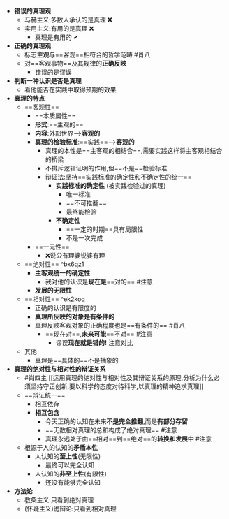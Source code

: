 - **错误的真理观**
	- 马赫主义:多数人承认的是真理 ❌
	- 实用主义:有用的是真理 ❌
		- 真理是有用的 ✔	
- **正确的真理观**
	- 标志**主观**与==客观==相符合的哲学范畴 #肖八 
	- 对==客观事物==及其规律的**正确反映**
		- 错误的是谬误
- **判断一种认识是否是真理**
	- 看他能否在实践中取得预期的效果
- **真理的特点**
	- ==客观性==
		- ==本质属性==
		- **形式**:==主观的==
		- **内容**:外部世界-->**客观的**
		- **真理的检验标准**:==实践==-->**客观的**
			- 真理的本性是==主客观的相结合==,需要实践这样将主客观相结合的桥梁
			- 不排斥逻辑证明的作用,但==不是==检验标准
			- 辩证法:坚持==实践标准的确定性和不确定性的统一==
				- **实践标准的确定性** (被实践检验过的真理)
					- 唯一标准
					- ==不可推翻==
					- 最终能检验
				- **不确定性**
					- ==一定的时期==具有局限性
					- 不是一次完成
		- ==一元性==
			- ❌说公有理婆说婆有理
	- ==绝对性== ^bx6qz1
		- **主客观统一的确定性**
			- 我对他的认识是**现在是**==对的== #注意
		- **发展的无限性**
	- ==相对性== ^ek2koq
		- 正确的认识是有限度的
		- **真理所反映的对象是有条件的**
		- 真理反映客观对象的正确程度也是==有条件的== #肖八
			- ==现在对==,**未来可能**==不对== #注意 
				- 谬误**现在就是错的!** 注意对比
	- 其他
		- 真理是==具体的==不是抽象的
- **真理的绝对性与相对性的辩证关系** 
	- #肖四主 [[运用真理的绝对性与相对性及其辩证关系的原理,分析为什么必须坚持守正创新,要以科学的态度对待科学,以真理的精神追求真理]]  
	- ==辩证统一==
		- 相互依存
		- **相互包含**
			- 今天正确的认知在未来**不是完全推翻**,而是**有部分存留**
			- ==无数相对真理的总和构成了绝对真理== #注意
			- 真理永远处于由==相对==到==绝对==的**转换和发展中** #注意 
	- 根源于人的认知的**矛盾本性**
		- 人认知的**至上性**(无限性)
			- 最终可以完全认知
		- 人认知的**非至上性**(有限性)
			- 还没有能够完全认知
- **方法论**
	- 教条主义:只看到绝对真理
	- (怀疑主义)诡辩论:只看到相对真理